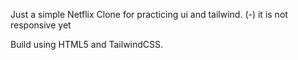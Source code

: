 Just a simple Netflix Clone for practicing ui and tailwind.
(-) it is not responsive yet

Build using HTML5 and TailwindCSS.
